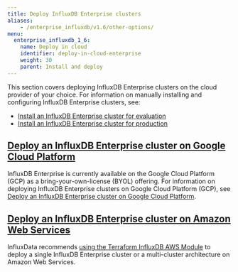 ```yaml
---
title: Deploy InfluxDB Enterprise clusters
aliases:
    - /enterprise_influxdb/v1.6/other-options/
menu:
  enterprise_influxdb_1_6:
    name: Deploy in cloud
    identifier: deploy-in-cloud-enterprise
    weight: 30
    parent: Install and deploy
---
```


This section covers deploying InfluxDB Enterprise clusters on the cloud provider of your choice.
For information on manually installing and configuring InfluxDB Enterprise clusters, see:

* [Install an InfluxDB Enterprise cluster for evaluation](/enterprise_influxdb/v1.6/install-and-deploy/quickstart_installation/)
* [Install an InfluxDB Enterprise cluster for production](/enterprise_influxdb/v1.6/install-and-deploy/production_installation/)

## [Deploy an InfluxDB Enterprise cluster on Google Cloud Platform](/enterprise_influxdb/v1.6/install-and-deploy/deploying/google-cloud-platform/)

InfluxDB Enterprise is currently available on the Google Cloud Platform (GCP) as a bring-your-own-license (BYOL) offering. For information on deploying InfluxDB Enterprise clusters on Google Cloud Platform (GCP), see [Deploy an InfluxDB Enterprise cluster on Google Cloud Platform](/enterprise_influxdb/v1.6/install-and-deploy/deploying/google-cloud-platform/).

## [Deploy an InfluxDB Enterprise cluster on Amazon Web Services](/enterprise_influxdb/v1.6/install-and-deploy/deploying/amazon-web-services/)

InfluxData recommends [using the Terraform InfluxDB AWS Module](/enterprise_influxdb/v1.6/install-and-deploy/deploying/amazon-web-services) to deploy a single InfluxDB Enterprise cluster or a multi-cluster architecture on Amazon Web Services.
